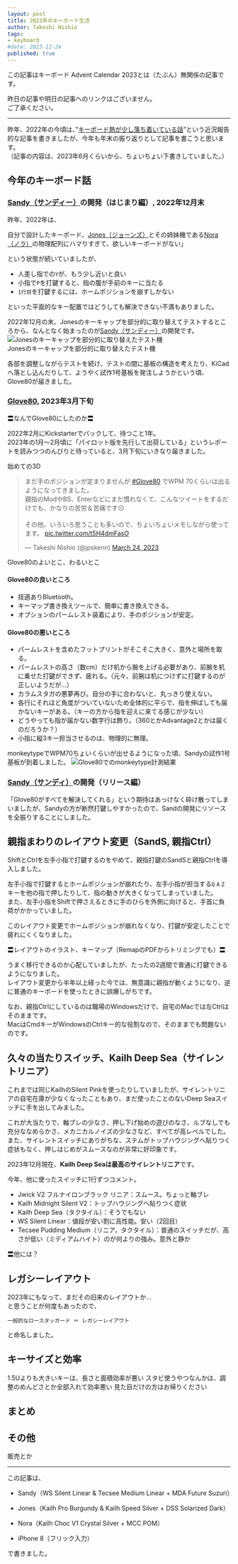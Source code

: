 ```yaml
---
layout: post
title: 2023年のキーボード生活
author: Takeshi Nishio
tags:
- keyboard
#date: 2023-12-24
published: true
---
```


この記事はキーボード Advent Calendar 2023とは（たぶん）無関係の記事です。

昨日の記事や明日の記事へのリンクはございません。  
ご了承ください。

---

昨年、2022年の今頃は、”[キーボード熱が少し落ち着いている話](https://jpskenn.github.io/blog/2022/12/29/calm-passion-for-keyboard)”という近況報告的な記事を書きましたが、今年も年末の振り返りとして記事を書こうと思います。  
（記事の内容は、2023年6月くらいから、ちょいちょい下書きしていました。）

## 今年のキーボード話

### [Sandy（サンディー）](https://github.com/jpskenn/sandy)の開発（はじまり編）, 2022年12月末

昨年、2022年は、

自分で設計したキーボード、[Jones（ジョーンズ）](https://github.com/jpskenn/jones)とその姉妹機である[Nora（ノラ）](https://github.com/jpskenn/nora/)の物理配列にハマりすぎて、欲しいキーボードがない」

という状態が続いていましたが、

- 人差し指での`Y`が、もう少し近いと良い
- 小指で`P`を打鍵すると、指の腹が手前のキーに当たる
- `1行目`を打鍵するには、ホームポジションを崩すしかない

といった平面的なキー配置ではどうしても解決できない不満もありました。

2022年12月の末、Jonesのキーキャップを部分的に取り替えてテストするところから、なんとなく始まったのが[Sandy（サンディー）](https://github.com/jpskenn/sandy)の開発です。
![Jonesのキーキャップを部分的に取り替えたテスト機](/assets/2023-12-24/IMG_4862.jpeg)  
Jonesのキーキャップを部分的に取り替えたテスト機

各部を調整しながらテストを続け、テストの間に基板の構造を考えたり、KiCadへ落とし込んだりして、ようやく試作1号基板を発注しようかという頃、Glove80が届きました。

### [Glove80](https://www.moergo.com), 2023年3月下旬

〓なんでGlove80にしたのか〓

2022年2月にKickstarterでバックして、待つこと1年。  
2023年の1月～2月頃に「パイロット版を先行して出荷している」というレポートを読みつつのんびりと待っていると、3月下旬にいきなり届きました。

始めての3D
<blockquote class="twitter-tweet"><p lang="ja" dir="ltr">まだ手のポジションが定まりませんが <a href="https://twitter.com/hashtag/Glove80?src=hash&amp;ref_src=twsrc%5Etfw">#Glove80</a> でWPM 70くらいは出るようになってきました。<br>親指のModやBS、Enterなどにまだ慣れなくて、こんなツイートをするだけでも、かなりの苦労＆苦痛です☹️<br><br>その他、いろいろ思うことも多いので、ちょいちょいメモしながら使ってます。 <a href="https://t.co/t5H4dmFasO">pic.twitter.com/t5H4dmFasO</a></p>&mdash; Takeshi Nishio (@jpskenn) <a href="https://twitter.com/jpskenn/status/1639393715881123840?ref_src=twsrc%5Etfw">March 24, 2023</a></blockquote> <script async src="https://platform.twitter.com/widgets.js" charset="utf-8"></script>

Glove80のよいとこ、わるいとこ

#### Glove80の良いところ

- 技適ありBluetooth。
- キーマップ書き換えツールで、簡単に書き換えできる。
- オプションのパームレスト装着により、手のポジションが安定。

#### Glove80の悪いところ

- パームレストを含めたフットプリントがそこそこ大きく、意外と場所を取る。
- パームレストの高さ（数cm）だけ机から腕を上げる必要があり、前腕を机に乗せた打鍵ができず、疲れる。（元々、前腕は机につけずに打鍵するのが正しいようだが…）
- カラムスタガの悪夢再び。自分の手に合わないと、丸っきり使えない。
- 各行にそれほど角度がついていないため全体的に平らで、指を伸ばしても届かないキーがある。（キーの方から指を迎えに来てる感じが少ない）
- どうやっても指が届かない数字行は飾り。（360とかAdvantage2とかは届くのだろうか？）
- 小指に縦3キー担当させるのは、物理的に無理。

monkeytypeでWPM70ちょいくらいが出せるようになった頃、Sandyの試作1号基板が到着しました。
![Glove80でのmonkeytype計測結果](/assets/2023-12-24/IMG_5022.jpeg)

### [Sandy（サンディ）](https://github.com/jpskenn/Sandy)の開発（リリース編）

「Glove80がすべてを解決してくれる」という期待はあっけなく砕け散ってしまいましたが、Sandyの方が断然打鍵しやすかったので、Sandの開発にリソースを全振りすることにしました。

## 親指まわりのレイアウト変更（SandS, 親指Ctrl）

ShiftとCtrlを左手小指で打鍵するのをやめて、親指打鍵のSandSと親指Ctrlを導入しました。

左手小指で打鍵するとホームポジションが崩れたり、左手小指が担当する`Q` `A` `Z`キーを他の指で押したりして、指の動きが大きくなってしまっていました。  
また、左手小指をShiftで押さえるときに手のひらを外側に向けると、手首に負荷がかかっていました。

このレイアウト変更でホームポジションが崩れなくなり、打鍵が安定したことで疲れにくくなりました。

〓レイアウトのイラスト、キーマップ（RemapのPDFからトリミングでも）〓

うまく移行できるのか心配していましたが、たったの2週間で普通に打鍵できるようになりました。  
レイアウト変更から半年以上経った今では、無意識に親指が動くようになり、逆に普通のキーボードを使ったときに誤爆しがちです。

なお、親指Ctrlにしているのは職場のWindowsだけで、自宅のMacでは左Ctrlはそのままです。  
MacはCmdキーがWindowsのCtrlキー的な役割なので、そのままでも問題ないのです。

## 久々の当たりスイッチ、Kailh Deep Sea（サイレントリニア）

これまでは同じKailhのSilent Pinkを使ったりしていましたが、サイレントリニアの自宅在庫が少なくなったこともあり、まだ使ったことのないDeep Seaスイッチに手を出してみました。

これが大当たりで、軸ブレの少なさ、押し下げ始めの遊びのなさ、ルブなしでも充分ななめらかさ、メカニカルノイズの少なさなど、すべてが高レベルでした。  
また、サイレントスイッチにありがちな、ステムがトップハウジングへ貼りつく症状もなく、押しはじめがスムースなのが非常に好印象です。

2023年12月現在、**Kailh Deep Seaは最高のサイレントリニア**です。

今年、他に使ったスイッチに1行ずつコメント。

- Jwick V2 フルナイロンブラック リニア：スムース。ちょっと軸ブレ
- Kailh Midnight Silent V2：トップハウジングへ貼りつく症状
- Kailh Deep Sea（タクタイル）：そうでもない
- WS Silent Linear：値段が安い割に高性能。安い（2回目）
- Tecsee Pudding Medium（リニア，タクタイル）：普通のスイッチだが、高さが低い（ミディアムハイト）のが何よりの強み。意外と静か

〓他には？

## レガシーレイアウト

2023年にもなって、まだその旧来のレイアウトか…  
と思うことが何度もあったので、

```text
一般的なロースタッガード ＝ レガシーレイアウト
```

と命名しました。

## キーサイズと効率

1.5Uよりも大きいキーは、長さと面積効率が悪い
スタビ使うやつなんかは、調整のめんどさとか全部入れて効率悪い
見た目だけの方はお帰りください

## まとめ

## その他

販売とか

---
この記事は、

- Sandy（WS Silent Linear & Tecsee Medium Linear + MDA Future Suzuri）

- Jones（Kailh Pro Burgundy & Kailh Speed Silver + DSS Solarized Dark）
- Nora（Kailh Choc V1 Crystal Silver + MCC POM）
- iPhone 8（フリック入力）

で書きました。
